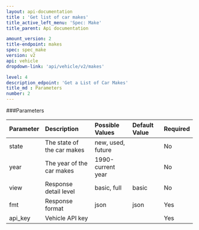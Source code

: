 ```yaml
---
layout: api-documentation
title : 'Get list of car makes'
title_active_left_menu: 'Spec: Make'
title_parent: Api documentation

amount_version: 2
title-endpoint: makes
spec: spec_make
version: v2
api: vehicle
dropdown-link: 'api/vehicle/v2/makes'

level: 4
description_edpoint: 'Get a List of Car Makes'
title_md : Parameters
number: 2
---
```


###Parameters

| Parameter  	| Description                | Possible Values   | Default Value | Required |
|:--------------|:---------------------------|:----------------- |:------------- |:-------- |
| state			| The state of the car makes | new, used, future | 	             | No       |
| year       	| The year of the car makes	 | 1990-current year |               | No       |
| view			| Response detail level      | basic, full       | basic         | No       |
| fmt			| Response format            | json              | json          | Yes      |
| api_key    	| Vehicle API key            |                   |               | Yes      |